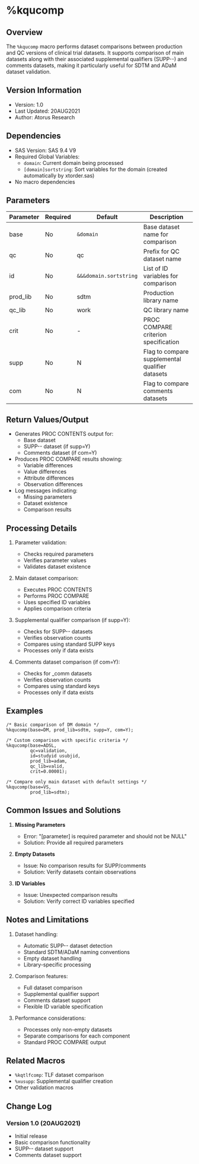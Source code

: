 # %kqucomp

## Overview
The `%kqucomp` macro performs dataset comparisons between production and QC versions of clinical trial datasets. It supports comparison of main datasets along with their associated supplemental qualifiers (SUPP--) and comments datasets, making it particularly useful for SDTM and ADaM dataset validation.

## Version Information
- Version: 1.0
- Last Updated: 20AUG2021
- Author: Atorus Research

## Dependencies
- SAS Version: SAS 9.4 V9
- Required Global Variables:
  - `domain`: Current domain being processed
  - `[domain]sortstring`: Sort variables for the domain (created automatically by xtorder.sas)
- No macro dependencies

## Parameters
| Parameter | Required | Default | Description |
|-----------|----------|---------|-------------|
| base | No | `&domain` | Base dataset name for comparison |
| qc | No | qc | Prefix for QC dataset name |
| id | No | `&&&domain.sortstring` | List of ID variables for comparison |
| prod_lib | No | sdtm | Production library name |
| qc_lib | No | work | QC library name |
| crit | No | - | PROC COMPARE criterion specification |
| supp | No | N | Flag to compare supplemental qualifier datasets |
| com | No | N | Flag to compare comments datasets |

## Return Values/Output
- Generates PROC CONTENTS output for:
  - Base dataset
  - SUPP-- dataset (if supp=Y)
  - Comments dataset (if com=Y)
- Produces PROC COMPARE results showing:
  - Variable differences
  - Value differences
  - Attribute differences
  - Observation differences
- Log messages indicating:
  - Missing parameters
  - Dataset existence
  - Comparison results

## Processing Details
1. Parameter validation:
   - Checks required parameters
   - Verifies parameter values
   - Validates dataset existence

2. Main dataset comparison:
   - Executes PROC CONTENTS
   - Performs PROC COMPARE
   - Uses specified ID variables
   - Applies comparison criteria

3. Supplemental qualifier comparison (if supp=Y):
   - Checks for SUPP-- datasets
   - Verifies observation counts
   - Compares using standard SUPP keys
   - Processes only if data exists

4. Comments dataset comparison (if com=Y):
   - Checks for _comm datasets
   - Verifies observation counts
   - Compares using standard keys
   - Processes only if data exists

## Examples
```sas
/* Basic comparison of DM domain */
%kqucomp(base=DM, prod_lib=sdtm, supp=Y, com=Y);

/* Custom comparison with specific criteria */
%kqucomp(base=ADSL,
         qc=validation,
         id=studyid usubjid,
         prod_lib=adam,
         qc_lib=valid,
         crit=0.00001);

/* Compare only main dataset with default settings */
%kqucomp(base=VS,
         prod_lib=sdtm);
```

## Common Issues and Solutions
1. **Missing Parameters**
   - Error: "[parameter] is required parameter and should not be NULL"
   - Solution: Provide all required parameters

2. **Empty Datasets**
   - Issue: No comparison results for SUPP/comments
   - Solution: Verify datasets contain observations

3. **ID Variables**
   - Issue: Unexpected comparison results
   - Solution: Verify correct ID variables specified

## Notes and Limitations
1. Dataset handling:
   - Automatic SUPP-- dataset detection
   - Standard SDTM/ADaM naming conventions
   - Empty dataset handling
   - Library-specific processing

2. Comparison features:
   - Full dataset comparison
   - Supplemental qualifier support
   - Comments dataset support
   - Flexible ID variable specification

3. Performance considerations:
   - Processes only non-empty datasets
   - Separate comparisons for each component
   - Standard PROC COMPARE output

## Related Macros
- `%kqtlfcomp`: TLF dataset comparison
- `%xusupp`: Supplemental qualifier creation
- Other validation macros

## Change Log
### Version 1.0 (20AUG2021)
- Initial release
- Basic comparison functionality
- SUPP-- dataset support
- Comments dataset support 